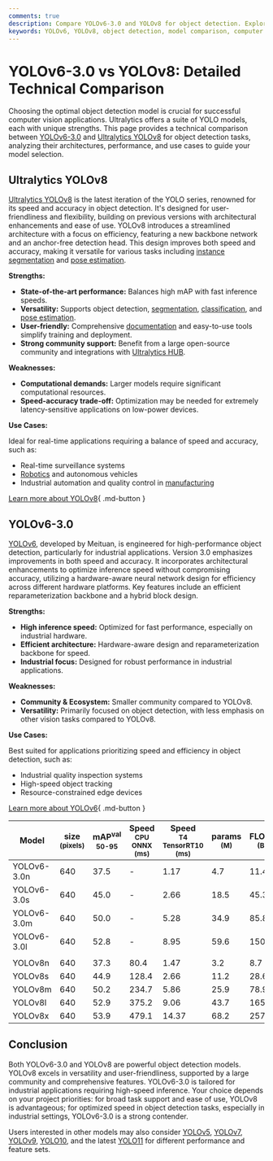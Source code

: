 ```yaml
---
comments: true
description: Compare YOLOv6-3.0 and YOLOv8 for object detection. Explore their architectures, strengths, and use cases to choose the best fit for your project.
keywords: YOLOv6, YOLOv8, object detection, model comparison, computer vision, machine learning, AI, Ultralytics, neural networks, YOLO models
---
```


# YOLOv6-3.0 vs YOLOv8: Detailed Technical Comparison

Choosing the optimal object detection model is crucial for successful computer vision applications. Ultralytics offers a suite of YOLO models, each with unique strengths. This page provides a technical comparison between [YOLOv6-3.0](https://github.com/meituan/YOLOv6) and [Ultralytics YOLOv8](https://github.com/ultralytics/ultralytics) for object detection tasks, analyzing their architectures, performance, and use cases to guide your model selection.

<script async src="https://cdn.jsdelivr.net/npm/chart.js"></script>
<script defer src="../../javascript/benchmark.js"></script>

<canvas id="modelComparisonChart" width="1024" height="400" active-models='["YOLOv6-3.0", "YOLOv8"]'></canvas>

## Ultralytics YOLOv8

[Ultralytics YOLOv8](https://docs.ultralytics.com/models/yolov8/) is the latest iteration of the YOLO series, renowned for its speed and accuracy in object detection. It's designed for user-friendliness and flexibility, building on previous versions with architectural enhancements and ease of use. YOLOv8 introduces a streamlined architecture with a focus on efficiency, featuring a new backbone network and an anchor-free detection head. This design improves both speed and accuracy, making it versatile for various tasks including [instance segmentation](https://www.ultralytics.com/glossary/instance-segmentation) and [pose estimation](https://docs.ultralytics.com/tasks/pose/).

**Strengths:**

- **State-of-the-art performance:** Balances high mAP with fast inference speeds.
- **Versatility:** Supports object detection, [segmentation](https://docs.ultralytics.com/tasks/segment/), [classification](https://docs.ultralytics.com/tasks/classify/), and [pose estimation](https://docs.ultralytics.com/tasks/pose/).
- **User-friendly:** Comprehensive [documentation](https://docs.ultralytics.com/) and easy-to-use tools simplify training and deployment.
- **Strong community support:** Benefit from a large open-source community and integrations with [Ultralytics HUB](https://hub.ultralytics.com/).

**Weaknesses:**

- **Computational demands:** Larger models require significant computational resources.
- **Speed-accuracy trade-off:** Optimization may be needed for extremely latency-sensitive applications on low-power devices.

**Use Cases:**

Ideal for real-time applications requiring a balance of speed and accuracy, such as:

- Real-time surveillance systems
- [Robotics](https://www.ultralytics.com/glossary/robotics) and autonomous vehicles
- Industrial automation and quality control in [manufacturing](https://www.ultralytics.com/solutions/ai-in-manufacturing)

[Learn more about YOLOv8](https://docs.ultralytics.com/models/yolov8/){ .md-button }

## YOLOv6-3.0

[YOLOv6](https://docs.ultralytics.com/models/yolov6/), developed by Meituan, is engineered for high-performance object detection, particularly for industrial applications. Version 3.0 emphasizes improvements in both speed and accuracy. It incorporates architectural enhancements to optimize inference speed without compromising accuracy, utilizing a hardware-aware neural network design for efficiency across different hardware platforms. Key features include an efficient reparameterization backbone and a hybrid block design.

**Strengths:**

- **High inference speed:** Optimized for fast performance, especially on industrial hardware.
- **Efficient architecture:** Hardware-aware design and reparameterization backbone for speed.
- **Industrial focus:** Designed for robust performance in industrial applications.

**Weaknesses:**

- **Community & Ecosystem:** Smaller community compared to YOLOv8.
- **Versatility:** Primarily focused on object detection, with less emphasis on other vision tasks compared to YOLOv8.

**Use Cases:**

Best suited for applications prioritizing speed and efficiency in object detection, such as:

- Industrial quality inspection systems
- High-speed object tracking
- Resource-constrained edge devices

[Learn more about YOLOv6](https://docs.ultralytics.com/models/yolov6/){ .md-button }

| Model       | size<br><sup>(pixels) | mAP<sup>val<br>50-95 | Speed<br><sup>CPU ONNX<br>(ms) | Speed<br><sup>T4 TensorRT10<br>(ms) | params<br><sup>(M) | FLOPs<br><sup>(B) |
|-------------|-----------------------|----------------------|--------------------------------|-------------------------------------|--------------------|-------------------|
| YOLOv6-3.0n | 640                   | 37.5                 | -                              | 1.17                                | 4.7                | 11.4              |
| YOLOv6-3.0s | 640                   | 45.0                 | -                              | 2.66                                | 18.5               | 45.3              |
| YOLOv6-3.0m | 640                   | 50.0                 | -                              | 5.28                                | 34.9               | 85.8              |
| YOLOv6-3.0l | 640                   | 52.8                 | -                              | 8.95                                | 59.6               | 150.7             |
|             |                       |                      |                                |                                     |                    |                   |
| YOLOv8n     | 640                   | 37.3                 | 80.4                           | 1.47                                | 3.2                | 8.7               |
| YOLOv8s     | 640                   | 44.9                 | 128.4                          | 2.66                                | 11.2               | 28.6              |
| YOLOv8m     | 640                   | 50.2                 | 234.7                          | 5.86                                | 25.9               | 78.9              |
| YOLOv8l     | 640                   | 52.9                 | 375.2                          | 9.06                                | 43.7               | 165.2             |
| YOLOv8x     | 640                   | 53.9                 | 479.1                          | 14.37                               | 68.2               | 257.8             |

## Conclusion

Both YOLOv6-3.0 and YOLOv8 are powerful object detection models. YOLOv8 excels in versatility and user-friendliness, supported by a large community and comprehensive features. YOLOv6-3.0 is tailored for industrial applications requiring high-speed inference. Your choice depends on your project priorities: for broad task support and ease of use, YOLOv8 is advantageous; for optimized speed in object detection tasks, especially in industrial settings, YOLOv6-3.0 is a strong contender.

Users interested in other models may also consider [YOLOv5](https://docs.ultralytics.com/models/yolov5/), [YOLOv7](https://docs.ultralytics.com/models/yolov7/), [YOLOv9](https://docs.ultralytics.com/models/yolov9/), [YOLO10](https://docs.ultralytics.com/models/yolov10/), and the latest [YOLO11](https://docs.ultralytics.com/models/yolo11/) for different performance and feature sets.
